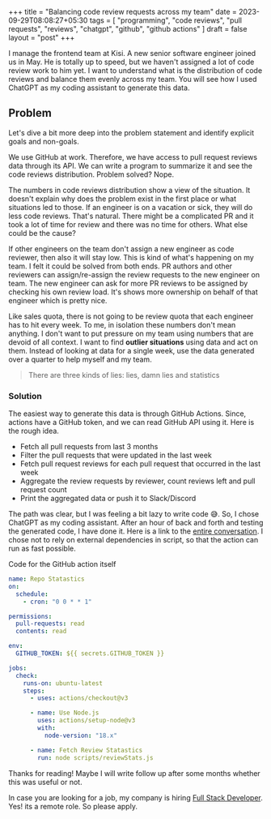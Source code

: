 +++
title = "Balancing code review requests across my team"
date = 2023-09-29T08:08:27+05:30
tags = [
    "programming",
    "code reviews",
    "pull requests",
    "reviews",
    "chatgpt",
    "github",
    "github actions"
]
draft = false
layout = "post"
+++

I manage the frontend team at Kisi. A new senior software engineer joined us in May.
He is totally up to speed, but we haven't assigned a lot of code review work to
him yet. I want to understand what is the distribution of code reviews and
balance them evenly across my team. You will see how I used ChatGPT as my coding assistant
to generate this data.

<!--more-->

## Problem

Let's dive a bit more deep into the problem statement and identify explicit goals
and non-goals.

We use GitHub at work. Therefore, we have access to pull request reviews data through its
API. We can write a program to summarize it and see the code reviews distribution. Problem solved?
Nope.

The numbers in code reviews distribution show a view of the situation. It doesn't explain
why does the problem exist in the first place or what situations led to those. If an engineer
is on a vacation or sick, they will do less code reviews. That's natural. There might be a
complicated PR and it took a lot of time for review and there was no time for others.
What else could be the cause?

If other engineers on the team
don't assign a new engineer as code reviewer, then also it will stay low. This is kind of
what's happening on my team. I felt it could be solved from both ends. PR authors and other reviewers
can assign/re-assign the review requests to the new engineer on team. The new engineer can ask
for more PR reviews to be assigned by checking his own review load. It's shows more ownership on
behalf of that engineer which is pretty nice.

Like sales quota, there is not going to be review quota that each engineer has to hit every week.
To me, in isolation these numbers don't mean anything. I don't want to put pressure on my team
using numbers that are devoid of all context. I want to find **outlier situations** using data
and act on them. Instead of looking at data for a single week, use the data generated over a
quarter to help myself and my team.

> There are three kinds of lies: lies, damn lies and statistics

### Solution

The easiest way to generate this data is through GitHub Actions. Since, actions have
a GitHub token, and we can read GitHub API using it. Here is the rough idea.

- Fetch all pull requests from last 3 months
- Filter the pull requests that were updated in the last week
- Fetch pull request reviews for each pull request that occurred in the last week
- Aggregate the review requests by reviewer, count reviews left and pull request count
- Print the aggregated data or push it to Slack/Discord

The path was clear, but I was feeling a bit lazy to write code 😅. So, I chose ChatGPT as my coding assistant.
After an hour of back and forth and testing the generated code, I have done it. Here is a link
to the [entire conversation](https://chat.openai.com/share/dc92fd96-676e-4600-b135-f0a842c04cc9).
I chose not to rely on external dependencies in script, so that the action can run as fast possible.

Code for the GitHub action itself

```yml
name: Repo Statastics
on:
  schedule:
    - cron: "0 0 * * 1"

permissions:
  pull-requests: read
  contents: read

env:
  GITHUB_TOKEN: ${{ secrets.GITHUB_TOKEN }}

jobs:
  check:
    runs-on: ubuntu-latest
    steps:
      - uses: actions/checkout@v3

      - name: Use Node.js
        uses: actions/setup-node@v3
        with:
          node-version: "18.x"

      - name: Fetch Review Statastics
        run: node scripts/reviewStats.js
```

Thanks for reading! Maybe I will write follow up after some months whether this was useful or not.

In case you are looking for a job, my company is hiring [Full Stack Developer](https://www.getkisi.com/careers/offer?id=1427949).
Yes! its a remote role. So please apply.
